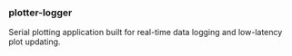 ### plotter-logger

Serial plotting application built for real-time data logging and low-latency plot updating.
